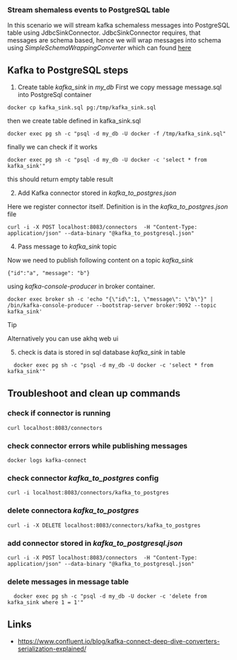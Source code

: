 ### Stream shemaless events to PostgreSQL table

In this scenario we will stream kafka schemaless messages into PostgreSQL table using JdbcSinkConnector.
JdbcSinkConnector requires, that messages are schema based, hence we will wrap messages 
into schema using *SimpleSchemaWrappingConverter* which can found [here](https://github.com/tomaszkubacki/schema_wrapping)

## Kafka to PostgreSQL steps

1. Create table *kafka_sink* in *my_db*
First we copy message message.sql into PostgreSql container
  ```shell
  docker cp kafka_sink.sql pg:/tmp/kafka_sink.sql
  ```
  then we create table defined in kafka_sink.sql
  ```shell
  docker exec pg sh -c "psql -d my_db -U docker -f /tmp/kafka_sink.sql"
  ```
  finally we can check if it works
  ```shell
  docker exec pg sh -c "psql -d my_db -U docker -c 'select * from kafka_sink'"
  ```
  this should return empty table result

2. Add Kafka connector stored in *kafka_to_postgres.json*

  Here we register connector itself. Definition is in the *kafka_to_postgres.json* file
  ```shell
  curl -i -X POST localhost:8083/connectors  -H "Content-Type: application/json" --data-binary "@kafka_to_postgresql.json"
  ```

4. Pass message to *kafka_sink* topic

  Now we need to publish following content on a topic *kafka_sink* 
  ```
  {"id":"a", "message": "b"}
  ```
  
  using *kafka-console-producer* in broker container.

  ```shell
  docker exec broker sh -c 'echo "{\"id\":1, \"message\": \"b\"}" | /bin/kafka-console-producer --bootstrap-server broker:9092 --topic kafka_sink'
  ```
  
> [!TIP]
> Alternatively you can use akhq web ui 

5. check is data is stored in sql database *kafka_sink* in table


```shell
  docker exec pg sh -c "psql -d my_db -U docker -c 'select * from kafka_sink'"
```

## Troubleshoot and clean up commands

### check if connector is running
```shell 
curl localhost:8083/connectors
```

### check connector errors while publishing messages
```
docker logs kafka-connect
```

### check connector *kafka_to_postgres* config

```shell 
curl -i localhost:8083/connectors/kafka_to_postgres
```

### delete connectora *kafka_to_postgres*

```shell 
curl -i -X DELETE localhost:8083/connectors/kafka_to_postgres
```

### add connector stored in *kafka_to_postgresql.json*

```shell
curl -i -X POST localhost:8083/connectors  -H "Content-Type: application/json" --data-binary "@kafka_to_postgresql.json"
```

### delete messages in message table

```shell
  docker exec pg sh -c "psql -d my_db -U docker -c 'delete from kafka_sink where 1 = 1'"
```

## Links

- https://www.confluent.io/blog/kafka-connect-deep-dive-converters-serialization-explained/
